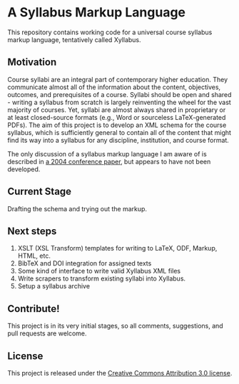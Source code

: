 # A Syllabus Markup Language #

This repository contains working code for a universal course syllabus markup language, tentatively called Xyllabus.

## Motivation ##

Course syllabi are an integral part of contemporary higher education. They communicate almost all of the information about the content, objectives, outcomes, and prerequisites of a course. Syllabi should be open and shared - writing a syllabus from scratch is largely reinventing the wheel for the vast majority of courses. Yet, syllabi are almost always shared in proprietary or at least closed-source formats (e.g., Word or sourceless LaTeX-generated PDFs). The aim of this project is to develop an XML schema for the course syllabus, which is sufficiently general to contain all of the content that might find its way into a syllabus for any discipline, institution, and course format.

The only discussion of a syllabus markup language I am aware of is described in [a 2004 conference paper](http://mzym.susu.ru/papers/Zamishlyaeva_SYRCoDIS-04.pdf), but appears to have not been developed.

## Current Stage ##

Drafting the schema and trying out the markup.

## Next steps ##

 1. XSLT (XSL Transform) templates for writing to LaTeX, ODF, Markup, HTML, etc.
 2. BibTeX and DOI integration for assigned texts
 3. Some kind of interface to write valid Xyllabus XML files
 4. Write scrapers to transform existing syllabi into Xyllabus.
 5. Setup a syllabus archive

## Contribute! ##

This project is in its very initial stages, so all comments, suggestions, and pull requests are welcome.

## License ##

This project is released under the [Creative Commons Attribution 3.0 license](http://creativecommons.org/licenses/by/3.0/).
